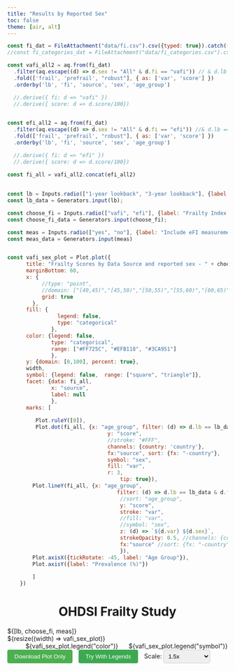 ```yaml
---
title: "Results by Reported Sex"
toc: false
theme: [air, alt]
---
```




```js
const fi_dat = FileAttachment("data/fi.csv").csv({typed: true}).catch(() => console.error("unable to load vafi csv"));
//const fi_categories_dat = FileAttachment("data/fi_categories.csv").csv({typed: true}).catch(() => console.error("unable to load efi csv"));
```

```js
const vafi_all2 = aq.from(fi_dat)
  .filter(aq.escape((d) => d.sex != "All" & d.fi == "vafi")) // & d.lb == lb
  .fold(['frail', 'prefrail', "robust"], { as: ['var', 'score'] })
  .orderby('lb', 'fi', 'source', 'sex', 'age_group')

  //.derive({ fi: d => "vafi" })
  //.derive({ score: d => d.score/100})

  
const efi_all2 = aq.from(fi_dat)
  .filter(aq.escape((d) => d.sex != "All" & d.fi == "efi")) //& d.lb == lb
  .fold(['frail', 'prefrail', "robust"], { as: ['var', 'score'] })
  .orderby('lb', 'fi', 'source', 'sex', 'age_group')

  //.derive({ fi: d => "efi" })
  //.derive({ score: d => d.score/100})
  
const fi_all = vafi_all2.concat(efi_all2)
  
```


```js
const lb = Inputs.radio(["1-year lookback", "3-year lookback"], {label: "UK Lookback period:", value: "1-year lookback"});
const lb_data = Generators.input(lb);

const choose_fi = Inputs.radio(["vafi", "efi"], {label: "Frailty Index:", value: "vafi"});
const choose_fi_data = Generators.input(choose_fi);

const meas = Inputs.radio(["yes", "no"], {label: "Include eFI measurements (UK only)", value: "no"});
const meas_data = Generators.input(meas)
```

```js

const vafi_sex_plot = Plot.plot({
      title: "Frailty Scores by Data Source and reported sex - " + choose_fi_data,
      marginBottom: 60,
      x: {
           //type: "point",
           //domain: ["[40,45)","[45,50)","[50,55)","[55,60)","[60,65)","[65,70)","[70,75)","[75,80)","[80,100]"],
           grid: true
        },
      fill: {
                legend: false,
                type: "categorical"
              },
      color: {legend: false,
              type: "categorical",
              range: ["#FF725C", "#EFB118", "#3CA951"]
              },
      y: {domain: [0,100], percent: true},
      width,
      symbol: {legend: false,  range: ["square", "triangle"]},
      facet: {data: fi_all,
              x: "source",
              label: null
              },
      marks: [
         
         Plot.ruleY([0]),
         Plot.dot(fi_all, {x: "age_group", filter: (d) => d.lb == lb_data & d.fi == choose_fi_data & d.meas == meas_data,
                                y: "score",
                                //stroke: "#FFF",
                                channels: {country: 'country'},
                                fx:"source", sort: {fx: "-country"},
                                symbol: "sex",
                                fill: "var",
                                r: 3,
                                    tip: true}),
        Plot.lineY(fi_all, {x: "age_group",
                                   filter: (d) => d.lb == lb_data & d.fi == choose_fi_data & d.meas == meas_data,
                                    //sort: "age_group",
                                    y: "score",
                                    stroke: "var",
                                    //fill: "var",
                                    //symbol: "sex",
                                    z: (d) => `${d.var} ${d.sex}`,
                                    strokeOpacity: 0.5, //channels: {country: 'country'},
                                    fx:"source" //sort: {fx: "-country"},
                                    }),
        Plot.axisX({tickRotate: -45, label: "Age Group"}),
        Plot.axisY({label: "Prevalence (%)"})
        
        ]
    })


```

<center><h1>OHDSI Frailty Study</h1></center>
<div class="grid grid-cols-1">
  <div class="card">
    ${[lb, choose_fi, meas]}
  </div>
</div>
  
<div class="grid grid-cols-1">
  <div class="card" id="plotContainer">
    ${resize((width) => vafi_sex_plot)}
    <div style="float:right;display:inline;" id="legendContainer">
      <div style="display:inline-block;margin-right: 20px;">${vafi_sex_plot.legend("color")}</div>
      <div style="display:inline-block;">${vafi_sex_plot.legend("symbol")}</div>
    </div>
    <!-- Add download button for sex plot -->
    <div style="text-align:left;margin-top:15px;clear:both;">
      <button id="downloadPlotOnlyBtn" style="padding:8px 16px;background-color:#4CAF50;color:white;border:none;border-radius:4px;cursor:pointer;margin-right:10px;">
        Download Plot Only
      </button>
      <button id="downloadWithLegendsBtn" style="padding:8px 16px;background-color:#3ca951;color:white;border:none;border-radius:4px;cursor:pointer;">
        Try With Legends
      </button>
      <label style="margin-left: 10px;">
        Scale: 
        <select id="exportScale" style="padding: 6px; border-radius: 4px; border: 1px solid #ccc;">
          <option value="1">1x (Original)</option>
          <option value="1.5" selected>1.5x</option>
          <option value="2">2x</option>
          <option value="3">3x</option>
        </select>
      </label>
    </div>
  </div>
</div>

<script>
// Download plot only (original working method)
document.getElementById('downloadPlotOnlyBtn').onclick = function() {
  const svg = document.querySelector('.card svg');
  if (!svg) {
    console.error("Could not find SVG element");
    return;
  }
  
  // Get the selected scale factor
  const scaleFactor = parseFloat(document.getElementById('exportScale').value);
  
  try {
    // Get SVG data
    const svgData = new XMLSerializer().serializeToString(svg);
    
    // Add white background to SVG
    const parser = new DOMParser();
    const svgDoc = parser.parseFromString(svgData, "image/svg+xml");
    const svgElement = svgDoc.documentElement;
    
    // Create a white background rectangle
    const rect = document.createElementNS("http://www.w3.org/2000/svg", "rect");
    rect.setAttribute("width", "100%");
    rect.setAttribute("height", "100%");
    rect.setAttribute("fill", "white");
    
    // Insert the rectangle as the first child of the SVG
    if (svgElement.firstChild) {
      svgElement.insertBefore(rect, svgElement.firstChild);
    } else {
      svgElement.appendChild(rect);
    }
    
    // Serialize the modified SVG
    const modifiedSvgData = new XMLSerializer().serializeToString(svgDoc);
    const svgBlob = new Blob([modifiedSvgData], {type: "image/svg+xml;charset=utf-8"});
    
    // Create image from SVG
    const DOMURL = window.URL || window.webkitURL || window;
    const url = DOMURL.createObjectURL(svgBlob);
    
    const img = new Image();
    img.onload = function() {
      // Create canvas with white background and scaled dimensions
      const canvas = document.createElement("canvas");
      // Get the original dimensions
      const width = svg.getBoundingClientRect().width;
      const height = svg.getBoundingClientRect().height;
      
      // Scale the canvas dimensions
      canvas.width = width * scaleFactor;
      canvas.height = height * scaleFactor;
      
      const ctx = canvas.getContext("2d");
      
      // Fill canvas with white background
      ctx.fillStyle = "white";
      ctx.fillRect(0, 0, canvas.width, canvas.height);
      
      // Scale the context for rendering
      ctx.scale(scaleFactor, scaleFactor);
      
      // Draw the image on top
      ctx.drawImage(img, 0, 0);
      
      // Download PNG
      DOMURL.revokeObjectURL(url);
      
      canvas.toBlob(function(blob) {
        const pngUrl = DOMURL.createObjectURL(blob);
        const a = document.createElement("a");
        a.href = pngUrl;
        a.download = "frailty-by-sex.png";
        document.body.appendChild(a);
        a.click();
        document.body.removeChild(a);
        DOMURL.revokeObjectURL(pngUrl);
      });
    };
    
    img.onerror = function() {
      console.error("Error loading image from SVG");
    };
    
    img.src = url;
  } catch (error) {
    console.error("Error in download process:", error);
  }
};

// Attempt to download with legends
document.getElementById('downloadWithLegendsBtn').onclick = function() {
  // Find the main SVG and legend SVGs
  const mainSvg = document.querySelector('.card > svg');
  const legendContainer = document.getElementById('legendContainer');
  
  if (!mainSvg || !legendContainer) {
    console.error("Could not find SVG or legend elements");
    alert("Could not capture plot with legends. Falling back to plot-only download.");
    document.getElementById('downloadPlotOnlyBtn').click();
    return;
  }
  
  // Use alert to notify about this functionality
  alert("Including legends in the download is experimental and may not work in all browsers. If you don't see legends in the downloaded image, please use the 'Download Plot Only' button instead.");
  
  try {
    // Get the selected scale factor
    const scaleFactor = parseFloat(document.getElementById('exportScale').value);
    
    // Get dimensions
    const mainSvgRect = mainSvg.getBoundingClientRect();
    const legendRect = legendContainer.getBoundingClientRect();
    
    // Create a canvas large enough for both
    const canvas = document.createElement('canvas');
    const combinedWidth = Math.max(mainSvgRect.width, legendRect.width);
    const combinedHeight = mainSvgRect.height + legendRect.height + 20; // Extra space between
    
    canvas.width = combinedWidth * scaleFactor;
    canvas.height = combinedHeight * scaleFactor;
    
    const ctx = canvas.getContext('2d');
    
    // Fill with white background
    ctx.fillStyle = 'white';
    ctx.fillRect(0, 0, canvas.width, canvas.height);
    ctx.scale(scaleFactor, scaleFactor);
    
    // Function to convert SVG to image and draw on canvas
    function drawSvgToCanvas(svg, x, y, callback) {
      const svgData = new XMLSerializer().serializeToString(svg);
      const svgBlob = new Blob([svgData], {type: 'image/svg+xml;charset=utf-8'});
      const url = URL.createObjectURL(svgBlob);
      const img = new Image();
      
      img.onload = function() {
        ctx.drawImage(img, x, y);
        URL.revokeObjectURL(url);
        callback();
      };
      
      img.onerror = function() {
        console.error('Error loading SVG as image');
        URL.revokeObjectURL(url);
        callback(new Error('Failed to load SVG'));
      };
      
      img.src = url;
    }
    
    // Draw main SVG first
    drawSvgToCanvas(mainSvg, 0, 0, function(error) {
      if (error) {
        alert('Error creating image. Try the Plot Only option.');
        return;
      }
      
      // Get legend SVGs and convert to array
      const legendSvgs = legendContainer.querySelectorAll('svg');
      
      // If no legend SVGs, just download what we have
      if (legendSvgs.length === 0) {
        downloadCanvas();
        return;
      }
      
      // Get base position for legends
      let currentX = 10;
      const legendY = mainSvgRect.height + 10;
      
      // Function to draw all legends sequentially
      function drawNextLegend(index) {
        if (index >= legendSvgs.length) {
          // All legends drawn, download the canvas
          downloadCanvas();
          return;
        }
        
        const legendSvg = legendSvgs[index];
        const legendWidth = legendSvg.getBoundingClientRect().width;
        
        drawSvgToCanvas(legendSvg, currentX, legendY, function(error) {
          if (error) {
            // If error drawing legend, just download what we have
            downloadCanvas();
            return;
          }
          
          // Move to next legend position
          currentX += legendWidth + 20;
          drawNextLegend(index + 1);
        });
      }
      
      // Start drawing legends
      drawNextLegend(0);
    });
    
    // Function to download the canvas as PNG
    function downloadCanvas() {
      canvas.toBlob(function(blob) {
        const url = URL.createObjectURL(blob);
        const a = document.createElement('a');
        a.href = url;
        a.download = 'frailty-by-sex-with-legends.png';
        document.body.appendChild(a);
        a.click();
        document.body.removeChild(a);
        URL.revokeObjectURL(url);
      });
    }
  } catch (error) {
    console.error('Error preparing download:', error);
    alert('Error preparing download. Try the Plot Only option.');
  }
};
</script>